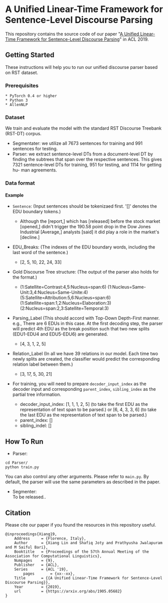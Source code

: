 # A Unified Linear-Time Framework for Sentence-Level Discourse Parsing
This repository contains the source code of our paper "[A Unified Linear-Time Framework for Sentence-Level Discourse Parsing](https://arxiv.org/abs/1905.05682)" in ACL 2019.

## Getting Started

These instructions will help you to run our unified discourse parser based on RST dataset.

### Prerequisites

```
* PyTorch 0.4 or higher
* Python 3
* AllenNLP
```

### Dataset

We train and evaluate the model with the standard RST Discourse Treebank (RST-DT) corpus. 
* Segmentater: we utilize all 7673 sentences for training and 991 sentences for testing. 
* Parser: we extract sentence-level DTs from a document-level DT by finding the subtrees that span over the respective sentences. This gives 7321 sentence-level DTs for training, 951 for testing, and 1114 for getting hu- man agreements. 

### Data format
#### Example
* `Sentence`: (Input sentences should be tokenizaed first. '[]' denotes the EDU boundary tokens.) <br>
    * Although the [report,] which has [released] before the stock market [opened,] didn't trigger the 190.58 point drop in the Dow Jones Industrial [Average,] analysts [said] it did play a role in the market's [decline.]  <br>

* EDU_Breaks: (The indexes of the EDU boundary words, including the last word of the sentence.) <br>
    * [2, 5, 10, 22, 24, 33] <br>

* Gold Discourse Tree structure: (The output of the parser also holds for the format.) <br>
   * (1:Satellite=Contrast:4,5:Nucleus=span:6) (1:Nucleus=Same-Unit:3,4:Nucleus=Same-Unite:4) (5:Satellite=Attribution:5,6:Nucleus=span:6) (1:Satellite=span:1,2:Nucleus=Elaboration:3) (2:Nucleus=span:2,3:Satellite=Temporal:3) <br>

* Parsing_Label (This should accord with Top-Down Depth-First manner. e.g., There are 6 EDUs in this case. At the first decoding step, the parser will predict 4th EDU as the break position such that two new splits (EDU1-EDU4 and EDU5-EDU6) are generated. <br>
    * [4, 3, 1, 2, 5] <br>

* Relation_Label (In all we have 39 relations in our model. Each time two newly splits are created, the classifier would predict the corresponding relation label between them.) <br>
    * [3, 17, 5, 30, 21] <br>
    
* For training, you will need to prepare `decoder_input_index` as the decoder input and corresponding `parent_index`, `sibling_index` as the partial tree information.
   * decoder_input_index: [1, 1, 1, 2, 5] (to take the first EDU as the representation of text span to be parsed.) or [6, 4, 3, 3, 6] (to take the last EDU as the representation of text span to be parsed.) 
   * parent_index: []
   * sibling_indel: []


## How To Run
* Parser: <br>
```
cd Parser/
python train.py
```
You can also control any other arguments. Please refer to `main.py`. By default, the parser will use the same parameters as described in the paper.

* Segmenter: <br>
To be released..


## Citation
Please cite our paper if you found the resources in this repository useful.
```
@inproceedings{Xiang19,
	Address     = {Florence, Italy},
	Author      = {Xiang Lin and Shafiq Joty and Prathyusha Jwalapuram and M Saiful Bari},
	Booktitle   = {Proceedings of the 57th Annual Meeting of the Association for Computational Linguistics},
	Numpages    = {9},
	Publisher   = {ACL},
	Series      = {ACL '19},
        pages       = {xx--xx},
	Title       = {{A Unified Linear-Time Framework for Sentence-Level Discourse Parsing}},
	Year        = {2019},
	url         = {https://arxiv.org/abs/1905.05682}
}	
```
